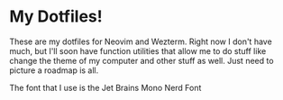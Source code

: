 # My Dotfiles!
These are my dotfiles for Neovim and Wezterm. Right now I don't have much, but I'll soon have function utilities that allow me to do stuff like change the theme of my computer and other stuff as well. Just need to picture a roadmap is all. 

The font that I use is the Jet Brains Mono Nerd Font
